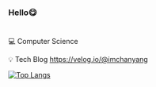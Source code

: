 ### Hello😋 
#


💻 Computer Science



💡 Tech Blog https://velog.io/@imchanyang

[![Top Langs](https://github-readme-stats.vercel.app/api/top-langs/?username=imchanyang&langs_count=8&hide=makefile,CMake,shell&theme=dark)](https://github.com/anuraghazra/github-readme-stats)







<!--
**imchanyang/imchanyang** is a ✨ _special_ ✨ repository because its `README.md` (this file) appears on your GitHub profile.
 
Here are some ideas to get you started:

- 🔭 I’m currently working on ...
- 🌱 I’m currently learning ...
- 👯 I’m looking to collaborate on ...
- 🤔 I’m looking for help with ...
- 💬 Ask me about ...
- 📫 How to reach me: ...
- 😄 Pronouns: ...
- ⚡ Fun fact: ...
-->
